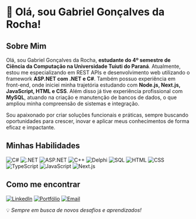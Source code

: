 # 👋 Olá, sou Gabriel Gonçalves da Rocha!  

## Sobre Mim  
Olá, sou Gabriel Gonçalves da Rocha, **estudante do 4º semestre de Ciência da Computação na Universidade Tuiuti do Paraná**. Atualmente, estou me especializando em REST APIs e desenvolvimento web utilizando o framework **ASP.NET com .NET e C#**. Também possuo experiência em front-end, onde iniciei minha trajetória estudando com **Node.js, Next.js, JavaScript, HTML e CSS**. Além disso já tive experiência profissional com **MySQL**, atuando na criação e manutenção de bancos de dados, o que ampliou minha compreensão de sistemas e integração. 

Sou apaixonado por criar soluções funcionais e práticas, sempre buscando oportunidades para crescer, inovar e aplicar meus conhecimentos de forma eficaz e impactante.

## Minhas Habilidades  
![C#](https://img.shields.io/badge/-C%23-239120?style=for-the-badge&logo=c-sharp&logoColor=white)  ![.NET](https://img.shields.io/badge/-.NET-512BD4?style=for-the-badge&logo=dotnet&logoColor=white)  ![ASP.NET](https://img.shields.io/badge/-ASP.NET-5C2D91?style=for-the-badge&logo=dotnet&logoColor=white)  ![C++](https://img.shields.io/badge/-C++-00599C?style=for-the-badge&logo=cplusplus&logoColor=white)  ![Delphi](https://img.shields.io/badge/-Delphi-EE1F35?style=for-the-badge&logo=delphi&logoColor=white)  ![SQL](https://img.shields.io/badge/-SQL-4479A1?style=for-the-badge&logo=MySQL&logoColor=white)  ![HTML](https://img.shields.io/badge/-HTML5-E34F26?style=for-the-badge&logo=html5&logoColor=white)  ![CSS](https://img.shields.io/badge/-CSS3-1572B6?style=for-the-badge&logo=css3&logoColor=white)  ![TypeScript](https://img.shields.io/badge/-TypeScript-3178C6?style=for-the-badge&logo=typescript&logoColor=white)  ![JavaScript](https://img.shields.io/badge/-JavaScript-F7DF1E?style=for-the-badge&logo=javascript&logoColor=black)  ![Next.js](https://img.shields.io/badge/-Next.js-000000?style=for-the-badge&logo=nextdotjs&logoColor=white)  

## Como me encontrar  

[![LinkedIn](https://img.shields.io/badge/-LinkedIn-0077B5?style=for-the-badge&logo=linkedin&logoColor=white)](https://www.linkedin.com/in/gabriel-goncalves-rocha/)   [![Portfólio](https://img.shields.io/badge/-Portfólio-000000?style=for-the-badge&logo=github&logoColor=white)](https://gabrielr0cha.github.io/Gabriel-Rocha-Portfolio/)   [![Email](https://img.shields.io/badge/-Email-D14836?style=for-the-badge&logo=gmail&logoColor=white)](mailto:gabrielgrocha2023@gmail.com)  

💡 *Sempre em busca de novos desafios e aprendizados!*
